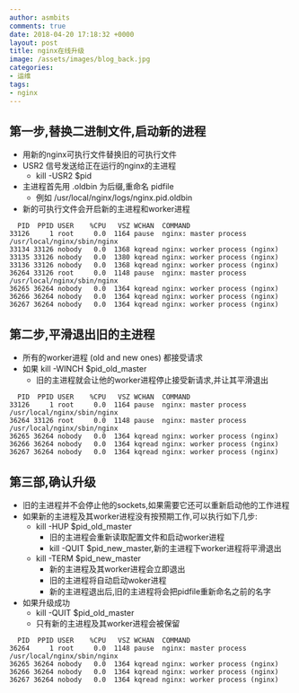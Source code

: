 ```yaml
---
author: asmbits
comments: true
date: 2018-04-20 17:18:32 +0000
layout: post
title: nginx在线升级
image: /assets/images/blog_back.jpg
categories:
- 运维
tags:
- nginx
---
```


## 第一步,替换二进制文件,启动新的进程

- 用新的nginx可执行文件替换旧的可执行文件
- USR2 信号发送给正在运行的nginx的主进程
  - kill -USR2 $pid
- 主进程首先用 .oldbin 为后缀,重命名 pidfile 
  - 例如 /usr/local/nginx/logs/nginx.pid.oldbin
- 新的可执行文件会开启新的主进程和worker进程

<!-- more -->

```shell
  PID  PPID USER    %CPU   VSZ WCHAN  COMMAND
33126     1 root     0.0  1164 pause  nginx: master process /usr/local/nginx/sbin/nginx
33134 33126 nobody   0.0  1368 kqread nginx: worker process (nginx)
33135 33126 nobody   0.0  1380 kqread nginx: worker process (nginx)
33136 33126 nobody   0.0  1368 kqread nginx: worker process (nginx)
36264 33126 root     0.0  1148 pause  nginx: master process /usr/local/nginx/sbin/nginx
36265 36264 nobody   0.0  1364 kqread nginx: worker process (nginx)
36266 36264 nobody   0.0  1364 kqread nginx: worker process (nginx)
36267 36264 nobody   0.0  1364 kqread nginx: worker process (nginx)
```

## 第二步,平滑退出旧的主进程

- 所有的worker进程 (old and new ones) 都接受请求 
- 如果 kill -WINCH $pid_old_master
  - 旧的主进程就会让他的worker进程停止接受新请求,并让其平滑退出

```shell
  PID  PPID USER    %CPU   VSZ WCHAN  COMMAND
33126     1 root     0.0  1164 pause  nginx: master process /usr/local/nginx/sbin/nginx
36264 33126 root     0.0  1148 pause  nginx: master process /usr/local/nginx/sbin/nginx
36265 36264 nobody   0.0  1364 kqread nginx: worker process (nginx)
36266 36264 nobody   0.0  1364 kqread nginx: worker process (nginx)
36267 36264 nobody   0.0  1364 kqread nginx: worker process (nginx)
```

## 第三部,确认升级

- 旧的主进程并不会停止他的sockets,如果需要它还可以重新启动他的工作进程
- 如果新的主进程及其worker进程没有按预期工作,可以执行如下几步:
  - kill -HUP $pid_old_master
    - 旧的主进程会重新读取配置文件和启动worker进程
    - kill -QUIT $pid_new_master,新的主进程下worker进程将平滑退出
  - kill -TERM $pid_new_master 
    - 新的主进程及其worker进程会立即退出 
    - 旧的主进程将自动启动woker进程
    - 新的主进程退出后,旧的主进程将会把pidfile重新命名之前的名字
- 如果升级成功
  - kill -QUIT $pid_old_master
  - 只有新的主进程及其worker进程会被保留

```shell
  PID  PPID USER    %CPU   VSZ WCHAN  COMMAND
36264     1 root     0.0  1148 pause  nginx: master process /usr/local/nginx/sbin/nginx
36265 36264 nobody   0.0  1364 kqread nginx: worker process (nginx)
36266 36264 nobody   0.0  1364 kqread nginx: worker process (nginx)
36267 36264 nobody   0.0  1364 kqread nginx: worker process (nginx)
```
